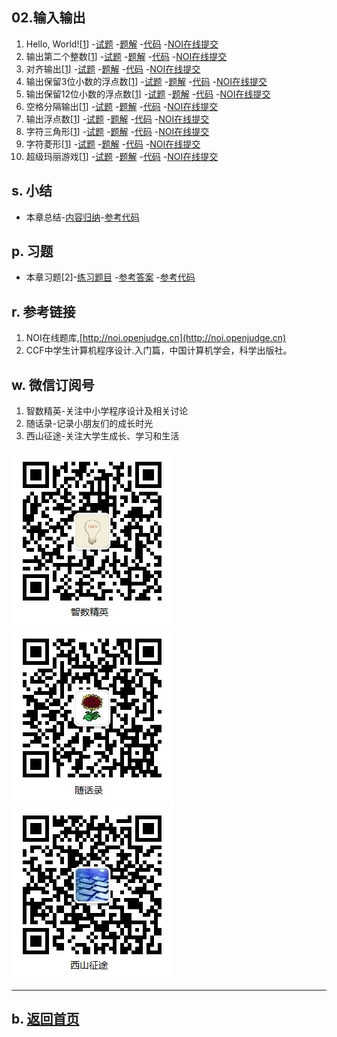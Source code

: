 ## 02.输入输出

1.  Hello, World![[1](http://noi.openjudge.cn)]
    -[试题](01/question.md)
    -[题解](01/)
    -[代码](https://github.com/daweizh/cpp/blob/master/chap01/01/)
    -[NOI在线提交](http://noi.openjudge.cn/ch0101/01/)
2.  输出第二个整数[[1](http://noi.openjudge.cn)]
    -[试题](02/question.md)
    -[题解](02/)
    -[代码](https://github.com/daweizh/cpp/blob/master/chap01/02/)
    -[NOI在线提交](http://noi.openjudge.cn/ch0101/02/)
3.  对齐输出[[1](http://noi.openjudge.cn)]
    -[试题](03/question.md)
    -[题解](03/)
    -[代码](https://github.com/daweizh/cpp/blob/master/chap01/03/)
    -[NOI在线提交](http://noi.openjudge.cn/ch0101/03/)
4.  输出保留3位小数的浮点数[[1](http://noi.openjudge.cn)]
    -[试题](04/question.md)
    -[题解](04/)
    -[代码](https://github.com/daweizh/cpp/blob/master/chap01/04/)
    -[NOI在线提交](http://noi.openjudge.cn/ch0101/04/)
5.  输出保留12位小数的浮点数[[1](http://noi.openjudge.cn)]
    -[试题](05/question.md)
    -[题解](05/)
    -[代码](https://github.com/daweizh/cpp/blob/master/chap01/05/)
    -[NOI在线提交](http://noi.openjudge.cn/ch0101/05/)
6.  空格分隔输出[[1](http://noi.openjudge.cn)]
    -[试题](06/question.md)
    -[题解](06/)
    -[代码](https://github.com/daweizh/cpp/blob/master/chap01/06/)
    -[NOI在线提交](http://noi.openjudge.cn/ch0101/06/)
7.  输出浮点数[[1](http://noi.openjudge.cn)]
    -[试题](07/question.md)
    -[题解](07/)
    -[代码](https://github.com/daweizh/cpp/blob/master/chap01/07/)
    -[NOI在线提交](http://noi.openjudge.cn/ch0101/07/)
8.  字符三角形[[1](http://noi.openjudge.cn)]
    -[试题](08/question.md)
    -[题解](08/)
    -[代码](https://github.com/daweizh/cpp/blob/master/chap01/08/)
    -[NOI在线提交](http://noi.openjudge.cn/ch0101/08/)
9.  字符菱形[[1](http://noi.openjudge.cn)]
    -[试题](09/question.md)
    -[题解](09/)
    -[代码](https://github.com/daweizh/cpp/blob/master/chap01/09/)
    -[NOI在线提交](http://noi.openjudge.cn/ch0101/09/)
10. 超级玛丽游戏[[1](http://noi.openjudge.cn)]
    -[试题](10/question.md)
    -[题解](10/)
    -[代码](https://github.com/daweizh/cpp/blob/master/chap01/10/)
    -[NOI在线提交](http://noi.openjudge.cn/ch0101/10/)

## s. 小结

- 本章总结-[内容归纳](00/)-[参考代码](https://github.com/daweizh/cpp/blob/master/chap01/00/)

## p. 习题

- 本章习题[2]-[练习题目](99/problems.md)
  -[参考答案](99/)
  -[参考代码](https://github.com/daweizh/cpp/blob/master/chap01/99/)


## r. 参考链接

1. NOI在线题库,[http://noi.openjudge.cn](http://noi.openjudge.cn)
2. CCF中学生计算机程序设计.入门篇，中国计算机学会，科学出版社。

## w. 微信订阅号

1. 智数精英-关注中小学程序设计及相关讨论
2. 随话录-记录小朋友们的成长时光
2. 西山征途-关注大学生成长、学习和生活

![欢迎关注“智数精英”订阅号](../assets/me/img/idea8.jpg)
![欢迎关注“随话录”订阅号](../assets/me/img/shl8.jpg)
![欢迎关注“西山征途”订阅号](../assets/me/img/xszt8.jpg)

----------

## b. [返回首页](../)
